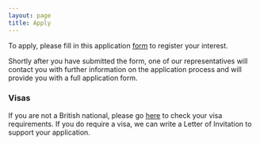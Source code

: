 ```yaml
---
layout: page
title: Apply
---
```


<!-- To apply, please fill out this [form](https://dl.dropboxusercontent.com/u/516841/GlobalME/Application%20Form.pdf) and email the completed form to [info@theoxfordspires.co.uk](mailto:info@theoxfordspires.co.uk). -->
To apply, please fill in this application  [form](https://docs.google.com/forms/d/1Jz-lY1UDlEUDIE48JcEPG4rWDdj0BjsRBo9FK6fXGZQ/viewform?usp=send_form) to register your interest. 

Shortly after you have submitted the form, one of our representatives will contact you with further information on the application process and will provide you with a full application form. 

### Visas

If you are not a British national, please go [here](http://www.ukba.homeoffice.gov.uk/visas-immigration/do-you-need-a-visa/) to check your visa requirements. If you do require a visa, we can write a Letter of Invitation to support your application.
